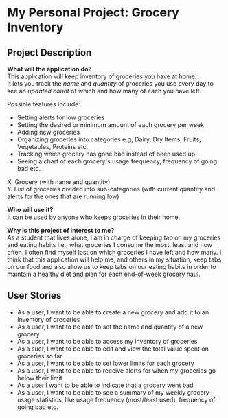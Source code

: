 # My Personal Project: Grocery Inventory

## Project Description

**What will the application do?** <br>
This application will keep inventory of groceries you have at home.<br>
It lets you track the *name* and *quantity* of groceries you use every day to 
see an *updated count* of which and how many of each you have left. <br>

Possible features include: 
- Setting alerts for low groceries 
- Setting the desired or minimum amount of each grocery per week 
- Adding new groceries 
- Organizing groceries into categories e.g, Dairy, Dry Items, Fruits, Vegetables, Proteins etc. 
- Tracking which grocery has gone bad instead of been used up 
- Seeing a chart of each grocery's usage frequency, frequency of going bad etc.

X: Grocery (with name and quantity) <br>
Y: List of groceries divided into sub-categories (with current quantity
and alerts for the ones that are running low)

**Who will use it?**<br>
It can be used by anyone who keeps groceries in their home.

**Why is this project of interest to me?** <br>
As a student that lives alone, I am in charge of keeping tab on my groceries 
and eating habits i.e., what groceries I consume the most, least and how often.
I often find myself lost on which groceries I have left and how many. 
I think that this application will help me, and others in my situation, 
keep tabs on our food and also allow us to keep tabs on our eating habits 
in order to maintain a healthy diet and plan for each end-of-week grocery haul.

## User Stories

- As a user, I want to be able to create a new grocery and add it to an inventory of groceries
- As a user, I want to be able to set the name and quantity of a new grocery
- As a user, I want to be able to access my inventory of groceries
- As a suer, I want to be able to edit and view the total value spent on groceries so far
- As a user, I want to be able to set lower limits for each grocery
- As a user, I want to be able to receive alerts for when my groceries go below their limit
- As a user I want to be able to indicate that a grocery went bad
- As a user, I want to be able to see a summary of my weekly grocery-usage statistics, like
usage frequency (most/least used), frequency of going bad etc.

  










